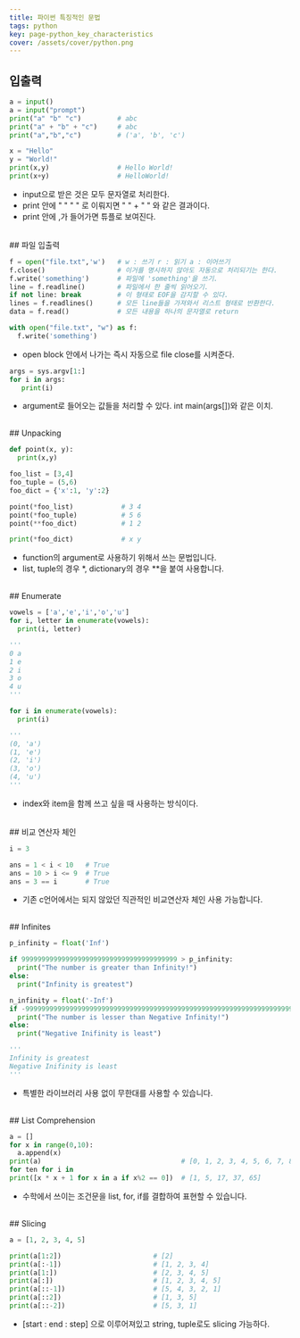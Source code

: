 ```yaml
---
title: 파이썬 특징적인 문법
tags: python
key: page-python_key_characteristics
cover: /assets/cover/python.png
---
```


## 입출력

```python
a = input()
a = input("prompt")
print("a" "b" "c")         # abc
print("a" + "b" + "c")     # abc
print("a","b","c")         # ('a', 'b', 'c')

x = "Hello"
y = "World!"
print(x,y)                 # Hello World!
print(x+y)                 # HelloWorld!
```
* input으로 받은 것은 모두 문자열로 처리한다.
* print 안에 " " " " 로 이뤄지면 " " + " " 와 같은 결과이다.
* print 안에 ,가 들어가면 튜플로 보여진다.

<br>
## 파일 입출력

```python
f = open("file.txt",'w')   # w : 쓰기 r : 읽기 a : 이어쓰기
f.close()                  # 이거를 명시하지 않아도 자동으로 처리되기는 한다.
f.write('something')       # 파일에 'something'을 쓰기.
line = f.readline()        # 파일에서 한 줄씩 읽어오기.
if not line: break         # 이 형태로 EOF을 감지할 수 있다.
lines = f.readlines()      # 모든 line들을 가져와서 리스트 형태로 반환한다.
data = f.read()            # 모든 내용을 하나의 문자열로 return
```
```python
with open("file.txt", "w") as f:
  f.write('something')
```
* open block 안에서 나가는 즉시 자동으로 file close를 시켜준다.

```python
args = sys.argv[1:]
for i in args:
   print(i)
```
* argument로 들어오는 값들을 처리할 수 있다. int main(args[])와 같은 이치.

<br>
## Unpacking

```python
def point(x, y):
  print(x,y)

foo_list = [3,4]
foo_tuple = (5,6)
foo_dict = {'x':1, 'y':2}

point(*foo_list)            # 3 4
point(*foo_tuple)           # 5 6
point(**foo_dict)           # 1 2

print(*foo_dict)            # x y
```
* function의 argument로 사용하기 위해서 쓰는 문법입니다.
* list, tuple의 경우 *, dictionary의 경우 **을 붙여 사용합니다.

<br>
## Enumerate

```python
vowels = ['a','e','i','o','u']
for i, letter in enumerate(vowels):
  print(i, letter)

'''
0 a
1 e
2 i
3 o
4 u
'''

for i in enumerate(vowels):
  print(i)

'''
(0, 'a')
(1, 'e')
(2, 'i')
(3, 'o')
(4, 'u')
'''
```
* index와 item을 함께 쓰고 싶을 때 사용하는 방식이다.

<br>
## 비교 연산자 체인

```python
i = 3

ans = 1 < i < 10   # True
ans = 10 > i <= 9  # True
ans = 3 == i       # True
```
* 기존 c언어에서는 되지 않았던 직관적인 비교연산자 체인 사용 가능합니다.

<br>
## Infinites

```python
p_infinity = float('Inf')

if 999999999999999999999999999999999999999 > p_infinity:
  print("The number is greater than Infinity!")
else:
  print("Infinity is greatest")

n_infinity = float('-Inf')
if -9999999999999999999999999999999999999999999999999999999999999999999 < n_infinity:
  print("The number is lesser than Negative Infinity!")
else:
  print("Negative Inifinity is least")

'''
Infinity is greatest
Negative Inifinity is least
'''
```
* 특별한 라이브러리 사용 없이 무한대를 사용할 수 있습니다.

<br>
## List Comprehension

```python
a = []
for x in range(0,10):
  a.append(x)
print(a)                                   # [0, 1, 2, 3, 4, 5, 6, 7, 8, 9]
for ten for i in 
print([x * x + 1 for x in a if x%2 == 0])  # [1, 5, 17, 37, 65]
```
* 수학에서 쓰이는 조건문을 list, for, if를 결합하여 표현할 수 있습니다.

<br>
## Slicing

```python
a = [1, 2, 3, 4, 5]

print(a[1:2])                       # [2]
print(a[:-1])                       # [1, 2, 3, 4]
print(a[1:])                        # [2, 3, 4, 5]
print(a[:])                         # [1, 2, 3, 4, 5]
print(a[::-1])                      # [5, 4, 3, 2, 1]
print(a[::2])                       # [1, 3, 5]
print(a[::-2])                      # [5, 3, 1]
```
* \[start : end : step\] 으로 이루어져있고 string, tuple로도 slicing 가능하다.